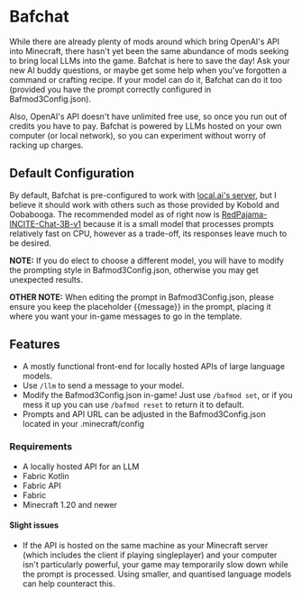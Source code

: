# Bafchat
While there are already plenty of mods around which bring OpenAI's API into Minecraft, there hasn't yet been the same abundance of mods seeking to bring local LLMs into the game. Bafchat is here to save the day! Ask your new AI buddy questions, or maybe get some help when you've forgotten a command or crafting recipe. If your model can do it, Bafchat can do it too (provided you have the prompt correctly configured in Bafmod3Config.json).

Also, OpenAI's API doesn't have unlimited free use, so once you run out of credits you have to pay. Bafchat is powered by LLMs hosted on your own computer (or local network), so you can experiment without worry of racking up charges.
## Default Configuration
By default, Bafchat is pre-configured to work with [local.ai's server](https://github.com/louisgv/local.ai), but I believe it should work with others such as those provided by Kobold and Oobabooga.
The recommended model as of right now is [RedPajama-INCITE-Chat-3B-v1](https://huggingface.co/rustformers/redpajama-3b-ggml/blob/main/RedPajama-INCITE-Chat-3B-v1-q4_0.bin) because it is a small model that processes prompts relatively fast on CPU, however as a trade-off, its responses leave much to be desired.

**NOTE:** If you do elect to choose a different model, you will have to modify the prompting style in Bafmod3Config.json, otherwise you may get unexpected results.

**OTHER NOTE:** When editing the prompt in Bafmod3Config.json, please ensure you keep the placeholder {{message}} in the prompt, placing it where you want your in-game messages to go in the template.
## Features
* A mostly functional front-end for locally hosted APIs of large language models.
* Use `/llm` to send a message to your model.
* Modify the Bafmod3Config.json in-game! Just use `/bafmod set`, or if you mess it up you can use `/bafmod reset` to return it to default.
* Prompts and API URL can be adjusted in the Bafmod3Config.json located in your .minecraft/config
### Requirements
* A locally hosted API for an LLM
* Fabric Kotlin
* Fabric API
* Fabric
* Minecraft 1.20 and newer
#### Slight issues
* If the API is hosted on the same machine as your Minecraft server (which includes the client if playing singleplayer) and your computer isn't particularly powerful, your game may temporarily slow down while the prompt is processed. Using smaller, and quantised language models can help counteract this.
